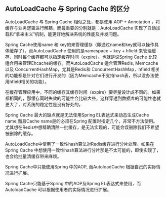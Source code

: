 ## AutoLoadCache 与 Spring Cache 的区分

AutoLoadCache 与 Spring Cache 相似之处，都是使用 AOP + Annotation ，将缓存与业务逻辑进行解耦。而最重要的分别就是：AutoLoadCache 实现了自动加载和“拿来主义”机制，能更好地解决系统的性能及并发问题。 

Spring Cache使用name 和 key的来管理缓存（即通过name和key就可以操作具体缓存了），而AutoLoadCache 使用的是namespace + key + hfield 来管理缓存，同时每个缓存都可以指定缓存时间（expire）。也就是说Spring Cache 比较适合用来管理Ehcache的缓存，而AutoLoadCache 适合管理Redis, Memcache 以及 ConcurrentHashMap，尤其是Redis和 ConcurrentHashMap，hfield 相关的功能都是针对它们进行开发的（因为Memcache不支持hash表，所以没办法使用hfield相关的功能）。 

在缓存管理应用中，不同的缓存其缓存时间（expire）要尽量设计成不同的。如果都相同的，那缓存同时失效的可能性会比较大些，这样穿透到数据库的可能性也就更大了，对系统的稳定性是没有好处的。 

Spring Cache 最大的缺点就是无法使用Spring EL表达式来动态生成Cache name,而且Cache name是的必须在Spring 配置时指定几个，非常不方法使用。尤其想在Redis中想精确清除一批缓存，是无法实现的，可能会误删除我们不希望被删除的缓存。 

AutoLoadCache中使用了一致性hash算法对Redis缓存进行分片处理。如果在Spring Cache 中想使用一致性hash算法进行分片那是不太可能的，即使实现了，也会给批量清缓存带来麻烦。

Spring Cache中只能使用Spring 中的AOP, 而AutoloadCache 根据自己的实际情况进行扩展。

Spring Cache只能基于Spring 中的AOP及Spring EL表达式来使用，而AutoloadCache 可以根据使用者的实际情况进行扩展。 